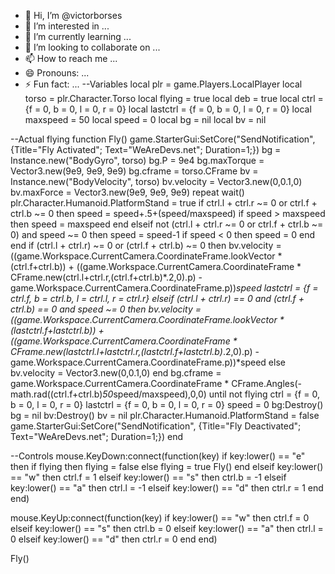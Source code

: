 - 👋 Hi, I’m @victorborses
- 👀 I’m interested in ...
- 🌱 I’m currently learning ...
- 💞️ I’m looking to collaborate on ...
- 📫 How to reach me ...
- 😄 Pronouns: ...
- ⚡ Fun fact: ...
--Variables
local plr = game.Players.LocalPlayer
local torso = plr.Character.Torso
local flying = true
local deb = true
local ctrl = {f = 0, b = 0, l = 0, r = 0}
local lastctrl = {f = 0, b = 0, l = 0, r = 0}
local maxspeed = 50
local speed = 0
local bg = nil
local bv = nil

--Actual flying
function Fly()
	game.StarterGui:SetCore("SendNotification", {Title="Fly Activated"; Text="WeAreDevs.net"; Duration=1;})
    bg = Instance.new("BodyGyro", torso)
    bg.P = 9e4
    bg.maxTorque = Vector3.new(9e9, 9e9, 9e9)
    bg.cframe = torso.CFrame
    bv = Instance.new("BodyVelocity", torso)
    bv.velocity = Vector3.new(0,0.1,0)
    bv.maxForce = Vector3.new(9e9, 9e9, 9e9)
    repeat wait()
      plr.Character.Humanoid.PlatformStand = true
      if ctrl.l + ctrl.r ~= 0 or ctrl.f + ctrl.b ~= 0 then
        speed = speed+.5+(speed/maxspeed)
        if speed > maxspeed then
          speed = maxspeed
        end
      elseif not (ctrl.l + ctrl.r ~= 0 or ctrl.f + ctrl.b ~= 0) and speed ~= 0 then
        speed = speed-1
        if speed < 0 then
          speed = 0
        end
      end
      if (ctrl.l + ctrl.r) ~= 0 or (ctrl.f + ctrl.b) ~= 0 then
        bv.velocity = ((game.Workspace.CurrentCamera.CoordinateFrame.lookVector * (ctrl.f+ctrl.b)) + ((game.Workspace.CurrentCamera.CoordinateFrame * CFrame.new(ctrl.l+ctrl.r,(ctrl.f+ctrl.b)*.2,0).p) - game.Workspace.CurrentCamera.CoordinateFrame.p))*speed
        lastctrl = {f = ctrl.f, b = ctrl.b, l = ctrl.l, r = ctrl.r}
      elseif (ctrl.l + ctrl.r) == 0 and (ctrl.f + ctrl.b) == 0 and speed ~= 0 then
        bv.velocity = ((game.Workspace.CurrentCamera.CoordinateFrame.lookVector * (lastctrl.f+lastctrl.b)) + ((game.Workspace.CurrentCamera.CoordinateFrame * CFrame.new(lastctrl.l+lastctrl.r,(lastctrl.f+lastctrl.b)*.2,0).p) - game.Workspace.CurrentCamera.CoordinateFrame.p))*speed
      else
        bv.velocity = Vector3.new(0,0.1,0)
      end
      bg.cframe = game.Workspace.CurrentCamera.CoordinateFrame * CFrame.Angles(-math.rad((ctrl.f+ctrl.b)*50*speed/maxspeed),0,0)
    until not flying
    ctrl = {f = 0, b = 0, l = 0, r = 0}
    lastctrl = {f = 0, b = 0, l = 0, r = 0}
    speed = 0
    bg:Destroy()
	bg = nil
    bv:Destroy()
	bv = nil
    plr.Character.Humanoid.PlatformStand = false
	game.StarterGui:SetCore("SendNotification", {Title="Fly Deactivated"; Text="WeAreDevs.net"; Duration=1;})
end

--Controls
mouse.KeyDown:connect(function(key)
	if key:lower() == "e" then
		if flying then 
			flying = false
		else
			flying = true
			Fly()
		end
	elseif key:lower() == "w" then
		ctrl.f = 1
	elseif key:lower() == "s" then
		ctrl.b = -1
	elseif key:lower() == "a" then
		ctrl.l = -1
	elseif key:lower() == "d" then
		ctrl.r = 1
	end
end)

mouse.KeyUp:connect(function(key)
	if key:lower() == "w" then
		ctrl.f = 0
	elseif key:lower() == "s" then
		ctrl.b = 0
	elseif key:lower() == "a" then
		ctrl.l = 0
	elseif key:lower() == "d" then
		ctrl.r = 0
	end
end)

Fly()
<!---
victorborses/victorborses is a ✨ special ✨ repository because its `README.md` (this file) appears on your GitHub profile.
You can click the Preview link to take a look at your changes.
--->
